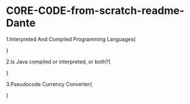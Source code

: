 # C0RE-C0DE-from-scratch-readme-Dante

1.Interpreted And Compiled Programming Languages{
 
 
}

2.Is Java compiled or interpreted, or both?{
 
 
}

3.Pseudocode Currency Converter{
 
 
}
